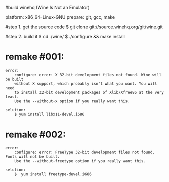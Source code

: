 #build winehq (Wine Is Not an Emulator)

platform: x86_64-Linux-GNU
prepare: git, gcc, make

#step 1. get the source code 
    $ git clone git://source.winehq.org/git/wine.git
  
#step 2. build it
    $ cd ./wine/
    $ ./configure && make install

# remake #001:
    error: 
        configure: error: X 32-bit development files not found. Wine will be built
        without X support, which probably isn't what you want. You will need
        to install 32-bit development packages of Xlib/Xfree86 at the very least.
        Use the --without-x option if you really want this.

    selution:
        $ yum install libx11-devel.i686

# remake #002:
    error: 
        configure: error: FreeType 32-bit development files not found. Fonts will not be built.
        Use the --without-freetype option if you really want this.
    
    selution:
        $  yum install freetype-devel.i686

